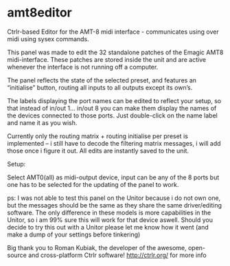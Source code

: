 amt8editor
==========

Ctrlr-based Editor for the AMT-8 midi interface - communicates using over midi using sysex commands.

This panel was made to edit the 32 standalone patches of the Emagic AMT8 midi-interface. These patches are stored inside the unit and are active whenever the interface is not running off a computer.

The panel reflects the state of the selected preset, and features an “initialise” button, routing all inputs to all outputs except its own’s.

The labels displaying the port names can be edited to reflect your setup, so that instead of in/out 1… in/out 8 you can make them display the names of the devices connected to those ports. Just double-click on the name label and name it as you wish.

Currently only the routing matrix + routing initialise per preset is implemented – i still have to decode the filtering matrix messages, i will add those once i figure it out.
All edits are instantly saved to the unit.

Setup:

Select AMT0(all) as midi-output device, input can be any of the 8 ports but one has to be selected for the updating of the panel to work.

ps: I was not able to test this panel on the Unitor because i do not own one, but the messages should be the same as they share the same driver/editing software. The only difference in these models is more capabilities in the Unitor, so i am 99% sure this will work for that device aswell. Should you decide to try this out with a Unitor please let me know how it went (and make a dump of your settings before tinkering)


Big thank you to Roman Kubiak, the developer of the awesome, open-source and cross-platform Ctrlr software!
http://ctrlr.org/ for more info
